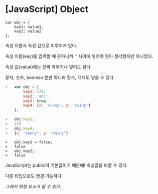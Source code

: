 # \[JavaScript] Object
    var obj = {
        key1: value1,
        key2: value2
    };
속성 이름과 속성 값으로 이루어져 있다.

속성 이름(key)를 입력할 때 문자니까 '' 사이에 넣어야 된다 생각했지만 아니었다.

속성 값(value)에는 진짜 아무거나 넣어도 된다.

문자, 숫자, boolean 뿐만 아니라 함수, 객체도 넣을 수 있다.

```javascript
>   var obj = {
        key1: 123,
        key2: 'abc',
        key3: true,
        key4: {x: 'sunny', y: 'rainy'}
    };

>   obj.key1;
<   123
>   obj.key4;
<   {x: "sunny", y: "rainy"}
```


```
>   obj.key2 = false;
<   false
>   obj.key2;
<   false
```
JavaScript는 public이 기본값이기 때문에! 속성값을 바꿀 수 있다.

다른 타입으로도 변경 가능하다.

_그래서 위험 요소가 될 수 있다._

